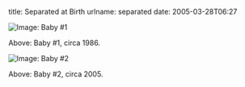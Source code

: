 title: Separated at Birth
urlname: separated
date: 2005-03-28T06:27

![Image: Baby #1](https://dl.dropboxusercontent.com/s/tjkltztxdc77vh4/20050328-twinbabies1.jpg)

Above: Baby \#1, circa 1986.

![Image: Baby #2](https://dl.dropboxusercontent.com/s/42ivs2rje6i3xsu/20050328-twinbabies2.jpg)

Above: Baby \#2, circa 2005.